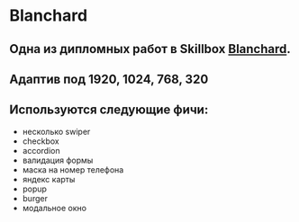 # Blanchard
## Одна из дипломных работ в Skillbox [Blanchard](https://alexeyvod1987.github.io/Blanchard/).
## Адаптив под 1920, 1024, 768, 320
## Используются следующие фичи:
* несколько swiper
* checkbox
* accordion
* валидация формы
* маска на номер телефона
* яндекс карты
* popup
* burger
* модальное окно
